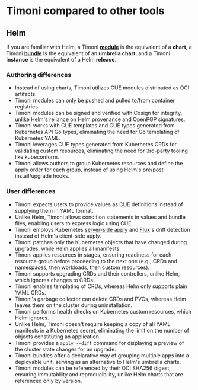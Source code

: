 # Timoni compared to other tools

## Helm

If you are familiar with Helm, a Timoni **[module](bundles.md)** is the equivalent of a **chart**, 
a Timoni **[bundle](bundles.md)** is the equivalent of an **umbrella chart**,
and a Timoni **instance** is the equivalent of a Helm **release**.

### Authoring differences

- Instead of using charts, Timoni utilizes CUE modules distributed as OCI artifacts.
- Timoni modules can only be pushed and pulled to/from container registries.
- Timoni modules can be signed and verified with Cosign for integrity, unlike Helm's reliance on Helm provenance and OpenPGP signatures.
- Timoni works with CUE templates and CUE types generated from Kubernetes API Go types, eliminating the need for Go templating of Kubernetes YAML.
- Timoni leverages CUE types generated from Kubernetes CRDs for validating custom resources, eliminating the need for 3rd-party tooling like kubeconform.
- Timoni allows authors to group Kubernetes resources and define the apply order for each group, instead of using Helm's pre/post install/upgrade hooks.

### User differences

- Timoni expects users to provide values as CUE definitions instead of supplying them in YAML format.
- Unlike Helm, Timoni allows condition statements in values and bundle files, enabling users to express logic using CUE.
- Timoni employs Kubernetes [server-side apply](https://kubernetes.io/docs/reference/using-api/server-side-apply/) and [Flux](https://fluxcd.io)'s drift detection instead of Helm's client-side apply.
- Timoni patches only the Kubernetes objects that have changed during upgrades, while Helm applies all manifests.
- Timoni applies resources in stages, ensuring readiness for each resource group before proceeding to the next one (e.g., CRDs and namespaces, then workloads, then custom resources).
- Timoni supports upgrading CRDs and their controllers, unlike Helm, which ignores changes to CRDs.
- Timoni enables templating of CRDs, whereas Helm only supports plain YAML CRDs.
- Timoni's garbage collector can delete CRDs and PVCs, whereas Helm leaves them on the cluster during uninstallation.
- Timoni performs health checks on Kubernetes custom resources, which Helm ignores.
- Unlike Helm, Timoni doesn't require keeping a copy of all YAML manifests in a Kubernetes secret, eliminating the limit on the number of objects constituting an application.
- Timoni provides a `apply --diff` command for displaying a preview of the cluster state changes for an upgrade.
- Timoni bundles offer a declarative way of grouping multiple apps into a deployable unit, serving as an alternative to Helm's umbrella charts.
- Timoni modules can be referenced by their OCI SHA256 digest, ensuring immutability and reproducibility, unlike Helm charts that are referenced only by version.

